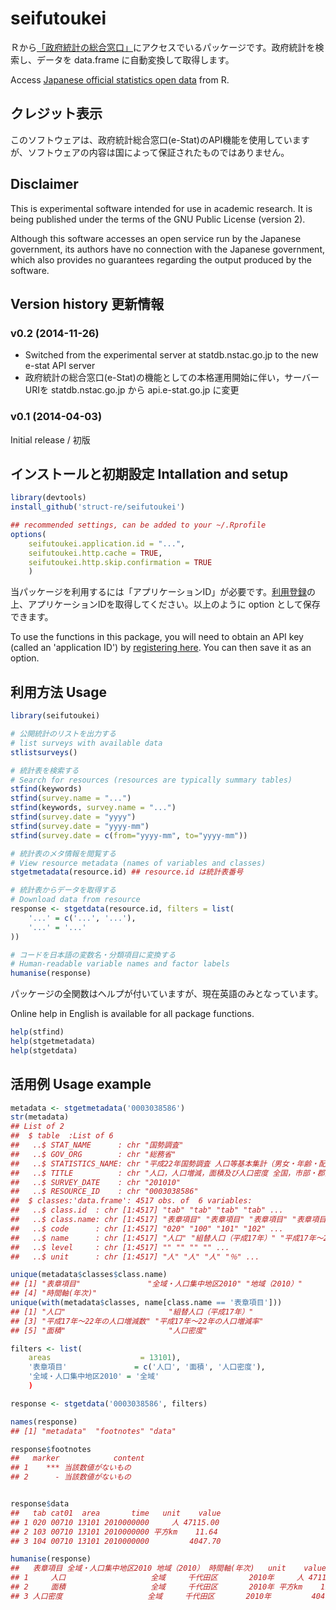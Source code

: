seifutoukei
===========

Ｒから[「政府統計の総合窓口」](http://www.e-stat.go.jp/api)にアクセスでいるパッケージです。政府統計を検索し、データを data.frame に自動変換して取得します。

Access [Japanese official statistics open
data](http://www.e-stat.go.jp/api/) from R.

クレジット表示
--------------
このソフトウェアは、政府統計総合窓口(e-Stat)のAPI機能を使用していますが、ソフトウェアの内容は国によって保証されたものではありません。


Disclaimer
----------
This is experimental software intended for use in academic
research. It is being published under the terms of the GNU Public
License (version 2).

Although this software accesses an open service run by the Japanese
government, its authors have no connection with the Japanese
government, which also provides no guarantees regarding the output
produced by the software.

Version history 更新情報
------------------------

### v0.2 (2014-11-26)

- Switched from the experimental server at statdb.nstac.go.jp to the new
e-stat API server
- 政府統計の総合窓口(e-Stat)の機能としての本格運用開始に伴い，サーバーURIを statdb.nstac.go.jp から api.e-stat.go.jp に変更

### v0.1 (2014-04-03)

Initial release / 初版

インストールと初期設定 Intallation and setup
--------------------------------------------

````R
library(devtools)
install_github('struct-re/seifutoukei')

## recommended settings, can be added to your ~/.Rprofile
options(
    seifutoukei.application.id = "...",
    seifutoukei.http.cache = TRUE,
    seifutoukei.http.skip.confirmation = TRUE
    )
````

当パッケージを利用するには「アプリケーションID」が必要です。[利用登録](http://www.e-stat.go.jp/api/regist-login/)の上、アプリケーションIDを取得してください。以上のように option として保存できます。

To use the functions in this package, you will need to obtain an API
key (called an 'application ID') by [registering
here](http://www.e-stat.go.jp/api/regist-login/). You can then save it
as an option.

利用方法 Usage 
--------------

````R
library(seifutoukei)

# 公開統計のリストを出力する
# list surveys with available data
stlistsurveys()

# 統計表を検索する
# Search for resources (resources are typically summary tables)
stfind(keywords)
stfind(survey.name = "...")
stfind(keywords, survey.name = "...")
stfind(survey.date = "yyyy")
stfind(survey.date = "yyyy-mm")
stfind(survey.date = c(from="yyyy-mm", to="yyyy-mm"))

# 統計表のメタ情報を閲覧する
# View resource metadata (names of variables and classes)
stgetmetadata(resource.id) ## resource.id は統計表番号

# 統計表からデータを取得する
# Download data from resource
response <- stgetdata(resource.id, filters = list(
    '...' = c('...', '...'),
    '...' = '...'
))

# コードを日本語の変数名・分類項目に変換する
# Human-readable variable names and factor labels
humanise(response)

````

パッケージの全関数はヘルプが付いていますが、現在英語のみとなっています。

Online help in English is available for all package functions.

````R
help(stfind)
help(stgetmetadata)
help(stgetdata)
````

活用例 Usage example
--------------------

````R
metadata <- stgetmetadata('0003038586')
str(metadata)
## List of 2
##  $ table  :List of 6
##   ..$ STAT_NAME      : chr "国勢調査"
##   ..$ GOV_ORG        : chr "総務省"
##   ..$ STATISTICS_NAME: chr "平成22年国勢調査 人口等基本集計（男女・年齢・配偶関係，世帯の構成，住居の状態など）"
##   ..$ TITLE          : chr "人口，人口増減，面積及び人口密度 全国，市部・郡部，都道府県，市部・郡部，支庁，郡計，市区町村・旧市町村，全域・人口集中地区"
##   ..$ SURVEY_DATE    : chr "201010"
##   ..$ RESOURCE_ID    : chr "0003038586"
##  $ classes:'data.frame':	4517 obs. of  6 variables:
##   ..$ class.id  : chr [1:4517] "tab" "tab" "tab" "tab" ...
##   ..$ class.name: chr [1:4517] "表章項目" "表章項目" "表章項目" "表章項目" ...
##   ..$ code      : chr [1:4517] "020" "100" "101" "102" ...
##   ..$ name      : chr [1:4517] "人口" "組替人口（平成17年）" "平成17年～22年の人口増減数" "平成17年～22年の人口増減率" ...
##   ..$ level     : chr [1:4517] "" "" "" "" ...
##   ..$ unit      : chr [1:4517] "人" "人" "人" "％" ...

unique(metadata$classes$class.name)
## [1] "表章項目"               "全域・人口集中地区2010" "地域（2010）"          
## [4] "時間軸(年次)"          
unique(with(metadata$classes, name[class.name == '表章項目']))
## [1] "人口"                       "組替人口（平成17年）"      
## [3] "平成17年～22年の人口増減数" "平成17年～22年の人口増減率"
## [5] "面積"                       "人口密度"                  

filters <- list(
    areas                    = 13101),
    '表章項目'               = c('人口', '面積', '人口密度'),
    '全域・人口集中地区2010' = '全域'
    )

response <- stgetdata('0003038586', filters)

names(response)
## [1] "metadata"  "footnotes" "data"     

response$footnotes
##   marker            content
## 1    *** 当該数値がないもの
## 2      - 当該数値がないもの


response$data
##   tab cat01  area       time   unit    value
## 1 020 00710 13101 2010000000     人 47115.00
## 2 103 00710 13101 2010000000 平方km    11.64
## 3 104 00710 13101 2010000000         4047.70

humanise(response)
##   表章項目 全域・人口集中地区2010 地域（2010） 時間軸(年次)   unit    value     id
## 1     人口                   全域     千代田区       2010年     人 47115.00  13101
## 2     面積                   全域     千代田区       2010年 平方km    11.64  13101
## 3 人口密度                   全域     千代田区       2010年         4047.70  13101

````
